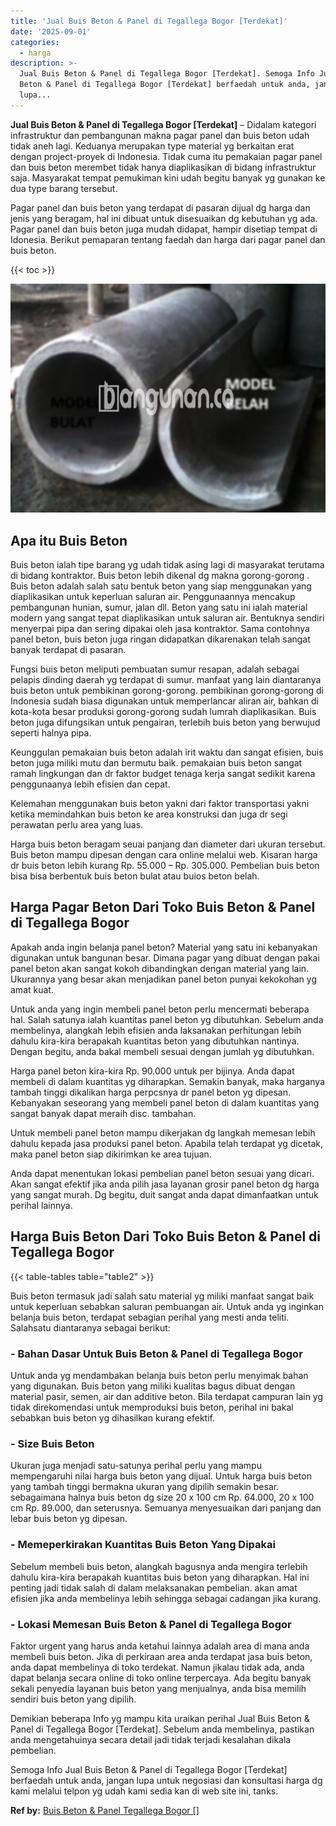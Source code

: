 ```yaml
---
title: 'Jual Buis Beton & Panel di Tegallega Bogor [Terdekat]'
date: '2025-09-01'
categories:
  - harga
description: >-
  Jual Buis Beton & Panel di Tegallega Bogor [Terdekat]. Semoga Info Jual Buis
  Beton & Panel di Tegallega Bogor [Terdekat] berfaedah untuk anda, jangan
  lupa...
---
```


**Jual Buis Beton & Panel di Tegallega Bogor \[Terdekat\]** – Didalam kategori infrastruktur dan pembangunan makna pagar panel dan buis beton udah tidak aneh lagi. Keduanya merupakan type material yg berkaitan erat dengan project-proyek di Indonesia. Tidak cuma itu pemakaian pagar panel dan buis beton merembet tidak hanya diaplikasikan di bidang infrastruktur saja. Masyarakat tempat pemukiman kini udah begitu banyak yg gunakan ke dua type barang tersebut.

Pagar panel dan buis beton yang terdapat di pasaran dijual dg harga dan jenis yang beragam, hal ini dibuat untuk disesuaikan dg kebutuhan yg ada. Pagar panel dan buis beton juga mudah didapat, hampir disetiap tempat di Idonesia. Berikut pemaparan tentang faedah dan harga dari pagar panel dan buis beton.

{{< toc >}}

![Jual Buis Beton & Panel di Tegallega Bogor [Terdekat]](/images/jual-panel-buis-beton-murah-08.png)

## Apa itu Buis Beton

Buis beton ialah tipe barang yg udah tidak asing lagi di masyarakat terutama di bidang kontraktor. Buis beton lebih dikenal dg makna gorong-gorong . Buis beton adalah salah satu bentuk beton yang siap menggunakan yang diaplikasikan untuk keperluan saluran air. Penggunaannya mencakup pembangunan hunian, sumur, jalan dll. Beton yang satu ini ialah material modern yang sangat tepat diaplikasikan untuk saluran air. Bentuknya sendiri menyerpai pipa dan sering dipakai oleh jasa kontraktor. Sama contohnya panel beton, buis beton juga ringan didapatkan dikarenakan telah sangat banyak terdapat di pasaran.

Fungsi buis beton meliputi pembuatan sumur resapan, adalah sebagai pelapis dinding daerah yg terdapat di sumur. manfaat yang lain diantaranya buis beton untuk pembikinan gorong-gorong. pembikinan gorong-gorong di Indonesia sudah biasa digunakan untuk memperlancar aliran air, bahkan di kota-kota besar produksi gorong-gorong sudah lumrah diaplikasikan. Buis beton juga difungsikan untuk pengairan, terlebih buis beton yang berwujud seperti halnya pipa.

Keunggulan pemakaian buis beton adalah irit waktu dan sangat efisien, buis beton juga miliki mutu dan bermutu baik. pemakaian buis beton sangat ramah lingkungan dan dr faktor budget tenaga kerja sangat sedikit karena penggunaanya lebih efisien dan cepat.

Kelemahan menggunakan buis beton yakni dari faktor transportasi yakni ketika memindahkan buis beton ke area konstruksi dan juga dr segi perawatan perlu area yang luas.

Harga buis beton beragam seuai panjang dan diameter dari ukuran tersebut. Buis beton mampu dipesan dengan cara online melalui web. Kisaran harga dr buis beton lebih kurang Rp. 55.000 – Rp. 305.000. Pembelian buis beton bisa bisa berbentuk buis beton bulat atau buios beton belah.

## Harga Pagar Beton Dari Toko Buis Beton & Panel di Tegallega Bogor

Apakah anda ingin belanja panel beton? Material yang satu ini kebanyakan digunakan untuk bangunan besar. Dimana pagar yang dibuat dengan pakai panel beton akan sangat kokoh dibandingkan dengan material yang lain. Ukurannya yang besar akan menjadikan panel beton punyai kekokohan yg amat kuat.

Untuk anda yang ingin membeli panel beton perlu mencermati beberapa hal. Salah satunya ialah kuantitas panel beton yg dibutuhkan. Sebelum anda membelinya, alangkah lebih efisien anda laksanakan perhitungan lebih dahulu kira-kira berapakah kuantitas beton yang dibutuhkan nantinya. Dengan begitu, anda bakal membeli sesuai dengan jumlah yg dibutuhkan.

Harga panel beton kira-kira Rp. 90.000 untuk per bijinya. Anda dapat membeli di dalam kuantitas yg diharapkan. Semakin banyak, maka harganya tambah tinggi dikalikan harga perpcsnya dr panel beton yg dipesan. Kebanyakan seseorang yang membeli panel beton di dalam kuantitas yang sangat banyak dapat meraih disc. tambahan.

Untuk membeli panel beton mampu dikerjakan dg langkah memesan lebih dahulu kepada jasa produksi panel beton. Apabila telah terdapat yg dicetak, maka panel beton siap dikirimkan ke area tujuan.

Anda dapat menentukan lokasi pembelian panel beton sesuai yang dicari. Akan sangat efektif jika anda pilih jasa layanan grosir panel beton dg harga yang sangat murah. Dg begitu, duit sangat anda dapat dimanfaatkan untuk perihal lainnya.

## Harga Buis Beton Dari Toko Buis Beton & Panel di Tegallega Bogor

{{< table-tables table="table2" >}}

Buis beton termasuk jadi salah satu material yg miliki manfaat sangat baik untuk keperluan sebabkan saluran pembuangan air. Untuk anda yg inginkan belanja buis beton, terdapat sebagian perihal yang mesti anda teliti. Salahsatu diantaranya sebagai berikut:

### \- Bahan Dasar Untuk Buis Beton & Panel di Tegallega Bogor

Untuk anda yg mendambakan belanja buis beton perlu menyimak bahan yang digunakan. Buis beton yang miliki kualitas bagus dibuat dengan material pasir, semen, air dan additive beton. Bila terdapat campuran lain yg tidak direkomendasi untuk memproduksi buis beton, perihal ini bakal sebabkan buis beton yg dihasilkan kurang efektif.

### \- Size Buis Beton

Ukuran juga menjadi satu-satunya perihal perlu yang mampu mempengaruhi nilai harga buis beton yang dijual. Untuk harga buis beton yang tambah tinggi bermakna ukuran yang dipilih semakin besar. sebagaimana halnya buis beton dg size 20 x 100 cm Rp. 64.000, 20 x 100 cm Rp. 89.000, dan seterusnya. Semuanya menyesuaikan dari panjang dan lebar buis beton yg dipesan.

### \- Memeperkirakan Kuantitas Buis Beton Yang Dipakai

Sebelum membeli buis beton, alangkah bagusnya anda mengira terlebih dahulu kira-kira berapakah kuantitas buis beton yang diharapkan. Hal ini penting jadi tidak salah di dalam melaksanakan pembelian. akan amat efisien jika anda membelinya lebih sehingga sebagai cadangan jika kurang.

### \- Lokasi Memesan Buis Beton & Panel di Tegallega Bogor

Faktor urgent yang harus anda ketahui lainnya adalah area di mana anda membeli buis beton. Jika di perkiraan area anda terdapat jasa buis beton, anda dapat membelinya di toko terdekat. Namun jikalau tidak ada, anda dapat belanja secara online di toko online terpercaya. Ada begitu banyak sekali penyedia layanan buis beton yang menjualnya, anda bisa memilih sendiri buis beton yang dipilih.

Demikian beberapa Info yg mampu kita uraikan perihal Jual Buis Beton & Panel di Tegallega Bogor \[Terdekat\]. Sebelum anda membelinya, pastikan anda mengetahuinya secara detail jadi tidak terjadi kesalahan dikala pembelian.

Semoga Info Jual Buis Beton & Panel di Tegallega Bogor \[Terdekat\] berfaedah untuk anda, jangan lupa untuk negosiasi dan konsultasi harga dg kami melalui telpon yg udah kami sedia kan di web site ini, tanks.

**Ref by:** [Buis Beton & Panel Tegallega Bogor []](https://id.wikipedia.org/wiki/Buis)
